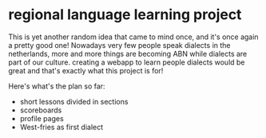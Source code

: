 # regional language learning project
This is yet another random idea that came to mind once, and it's once again a pretty good one! Nowadays very few people speak dialects in the netherlands, more and more things are becoming ABN while dialects are part of our culture. creating a webapp to learn people dialects would be great and that's exactly what this project is for!

Here's what's the plan so far:
- short lessons divided in sections
- scoreboards
- profile pages
- West-fries as first dialect
